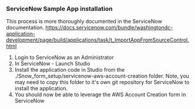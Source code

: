 ### ServiceNow Sample App installation

This process is more thoroughly documented in the ServiceNow documentation.
https://docs.servicenow.com/bundle/washingtondc-application-development/page/build/applications/task/t_ImportAppFromSourceControl.html

1. Login to ServiceNow as an Administrator
2. In ServiceNow - Launch Studio
3. Install the application code in Studio from the ./Snow_form_setup/servicenow-aws-account-creation folder. Note, you may need to copy this folder to it's own git repository for ServiceNow to install the application.
4. You should now be able to leverage the AWS Account Creation form in ServiceNow
